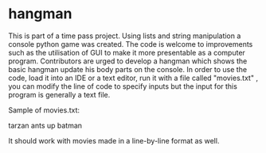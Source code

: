 # hangman

This is part of a time pass project. Using lists and string manipulation a console python game was created. The code is welcome to improvements such as the utilisation of GUI to make it more presentable as a computer program. Contributors are urged to develop a hangman which shows the basic hangman update his body parts on the console. In order to use the code, load it into an IDE or a text editor, run it with a file called "movies.txt" , you can modify the line of code to specify inputs but the input for this program is generally a text file. 

Sample of movies.txt:

tarzan ants up batman

It should work with movies made in a line-by-line format as well. 

